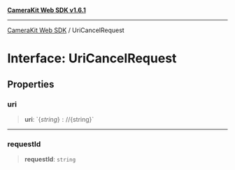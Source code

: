 [**CameraKit Web SDK v1.6.1**](../README.md)

***

[CameraKit Web SDK](../globals.md) / UriCancelRequest

# Interface: UriCancelRequest

## Properties

### uri

> **uri**: \`$\{string\}://$\{string\}\`

***

### requestId

> **requestId**: `string`
